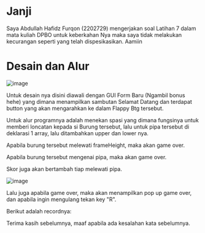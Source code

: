 # Janji
Saya Abdullah Hafidz Furqon (2202729) mengerjakan soal Latihan 7 dalam mata kuliah DPBO untuk keberkahan Nya maka saya tidak melakukan kecurangan seperti yang telah dispesikasikan. Aamiin

# Desain dan Alur

![image](https://github.com/hafidzf25/LP7DPBO2024C/assets/117885795/68c996ff-70e5-4903-9f97-3254b316222a)

Untuk desain nya disini diawali dengan GUI Form Baru (Ngambil bonus hehe) yang dimana menampilkan sambutan Selamat Datang dan terdapat button yang akan mengarahkan ke dalam Flappy Btg tersebut.

Untuk alur programnya adalah menekan spasi yang dimana fungsinya untuk memberi loncatan kepada si Burung tersebut, lalu untuk pipa tersebut di deklarasi 1 array, lalu ditambahkan upper dan lower nya.

Apabila burung tersebut melewati frameHeight, maka akan game over.

Apabila burung tersebut mengenai pipa, maka akan game over.

Skor juga akan bertambah tiap melewati pipa.

![image](https://github.com/hafidzf25/LP7DPBO2024C/assets/117885795/1baa9ca3-cfe6-4484-b01b-d2e51042197a)

Lalu juga apabila game over, maka akan menampilkan pop up game over, dan apabila ingin mengulang tekan key "R".

Berikut adalah recordnya:


Terima kasih sebelumnya, maaf apabila ada kesalahan kata sebelumnya.
